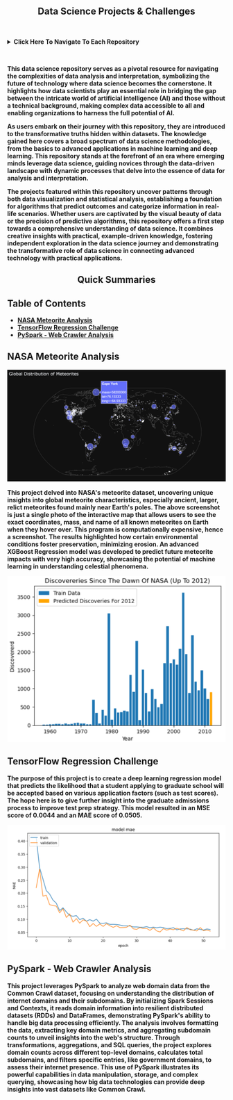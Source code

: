 <div align="center">
  <h2><b>Data Science Projects & Challenges<b></h2>
</div>

&nbsp;

<details>
  <summary><b>Click Here To Navigate To Each Repository<b></summary>

  - [US Wind Power Production with ARIMA](https://github.com/TaberNater96/Data-Science/blob/main/US%20Wind%20Power%20Production%20with%20ARIMA/US%20Wind%20Power%20Production%20with%20ARIMA.ipynb)
  - [NASA Meteorite Analysis](https://github.com/TaberNater96/Data-Science/tree/main/NASA%20Meteorites)
  - [TensorFlow Regression Challenge](https://github.com/TaberNater96/Data-Science/blob/main/TensorFlow%20Regression%20-%20Admission%20Scores/TensorFlow%20Regression%20Challenge.ipynb)
  - [PySpark - Web Crawler Analysis](https://github.com/TaberNater96/Data-Science/blob/main/Big%20Data%20with%20PySpark/PySpark%20-%20Web%20Crawler%20Analysis.ipynb)
</details>

&nbsp;

This data science repository serves as a pivotal resource for navigating the complexities of data analysis and interpretation, symbolizing the future of technology where data science becomes the cornerstone. It highlights how data scientists play an essential role in bridging the gap between the intricate world of artificial intelligence (AI) and those without a technical background, making complex data accessible to all and enabling organizations to harness the full potential of AI.

As users embark on their journey with this repository, they are introduced to the transformative truths hidden within datasets. The knowledge gained here covers a broad spectrum of data science methodologies, from the basics to advanced applications in machine learning and deep learning. This repository stands at the forefront of an era where emerging minds leverage data science, guiding novices through the data-driven landscape with dynamic processes that delve into the essence of data for analysis and interpretation.

The projects featured within this repository uncover patterns through both data visualization and statistical analysis, establishing a foundation for algorithms that predict outcomes and categorize information in real-life scenarios. Whether users are captivated by the visual beauty of data or the precision of predictive algorithms, this repository offers a first step towards a comprehensive understanding of data science. It combines creative insights with practical, example-driven knowledge, fostering independent exploration in the data science journey and demonstrating the transformative role of data science in connecting advanced technology with practical applications.

<div align="center">
  <h2>Quick Summaries</h2>
</div>

## Table of Contents
- [NASA Meteorite Analysis](#nasa-meteorite-analysis)
- [TensorFlow Regression Challenge](#tensorflow-regression-challenge)
- [PySpark - Web Crawler Analysis](#pyspark-web-crawler-analysis)

<div id="nasa-meteorite-analysis">
  <h2>NASA Meteorite Analysis</h2>
</div>

![Global Mass Distribution](https://github.com/TaberNater96/Data-Science/blob/main/NASA%20Meteorites/images/Global%20Mass%20Distribution.png?raw=true)

This project delved into NASA's meteorite dataset, uncovering unique insights into global meteorite characteristics, especially ancient, larger, relict meteorites found mainly near Earth's poles. The above screenshot is just a single photo of the interactive map that allows users to see the exact coordinates, mass, and name of all known meteorites on Earth when they hover over. This program is computationally expensive, hence a screenshot. The results highlighted how certain environmental conditions foster preservation, minimizing erosion. An advanced XGBoost Regression model was developed to predict future meteorite impacts with very high accuracy, showcasing the potential of machine learning in understanding celestial phenomena. 

![ML Output](https://github.com/TaberNater96/Data-Science/blob/main/NASA%20Meteorites/images/ML%20Output.png?raw=true)

<div id="tensorflow-regression-challenge">
  <h2>TensorFlow Regression Challenge</h2>
</div>


The purpose of this project is to create a deep learning regression model that predicts the likelihood that a student applying to graduate school will be accepted based on various application factors (such as test scores). The hope here is to give further insight into the graduate admissions process to improve test prep strategy. This model resulted in an MSE score of 0.0044 and an MAE score of 0.0505.

![MAE Score](https://github.com/TaberNater96/Data-Science/blob/main/TensorFlow%20Regression%20-%20Admission%20Scores/MAE%20Score.png?raw=true)

<div id="pyspark-web-crawler-analysis">
  <h2>PySpark - Web Crawler Analysis</h2>
</div>

This project leverages PySpark to analyze web domain data from the Common Crawl dataset, focusing on understanding the distribution of internet domains and their subdomains. By initializing Spark Sessions and Contexts, it reads domain information into resilient distributed datasets (RDDs) and DataFrames, demonstrating PySpark's ability to handle big data processing efficiently. The analysis involves formatting the data, extracting key domain metrics, and aggregating subdomain counts to unveil insights into the web's structure. Through transformations, aggregations, and SQL queries, the project explores domain counts across different top-level domains, calculates total subdomains, and filters specific entries, like government domains, to assess their internet presence. This use of PySpark illustrates its powerful capabilities in data manipulation, storage, and complex querying, showcasing how big data technologies can provide deep insights into vast datasets like Common Crawl.











